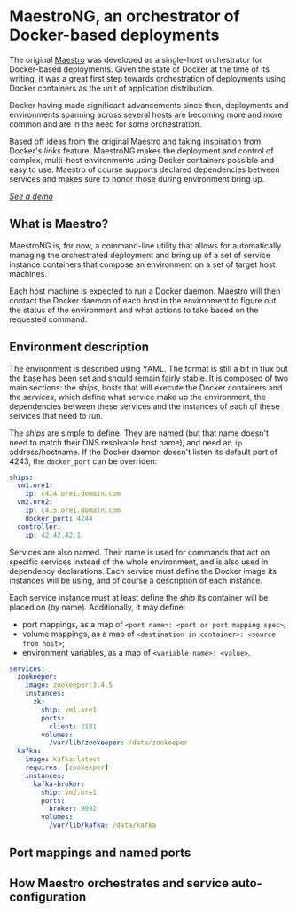 MaestroNG, an orchestrator of Docker-based deployments
======================================================

The original [Maestro](http://github.com/toscanini/mastro) was developed
as a single-host orchestrator for Docker-based deployments. Given the
state of Docker at the time of its writing, it was a great first step
towards orchestration of deployments using Docker containers as the unit
of application distribution.

Docker having made significant advancements since then, deployments and
environments spanning across several hosts are becoming more and more
common and are in the need for some orchestration.

Based off ideas from the original Maestro and taking inspiration from
Docker's _links_ feature, MaestroNG makes the deployment and control of
complex, multi-host environments using Docker containers possible and
easy to use. Maestro of course supports declared dependencies between
services and makes sure to honor those during environment bring up.

*[See a demo](http://showterm.io/e20242d059958e09846ba)*

What is Maestro?
----------------

MaestroNG is, for now, a command-line utility that allows for
automatically managing the orchestrated deployment and bring up of a set
of service instance containers that compose an environment on a set of
target host machines.

Each host machine is expected to run a Docker daemon. Maestro will then
contact the Docker daemon of each host in the environment to figure out
the status of the environment and what actions to take based on the
requested command.


Environment description
-----------------------

The environment is described using YAML. The format is still a bit in
flux but the base has been set and should remain fairly stable. It is
composed of two main sections: the _ships_, hosts that will execute the
Docker containers and the _services_, which define what service make up
the environment, the dependencies between these services and the
instances of each of these services that need to run.

The _ships_ are simple to define. They are named (but that name doesn't
need to match their DNS resolvable host name), and need an `ip`
address/hostname. If the Docker daemon doesn't listen its default port
of 4243, the `docker_port` can be overriden:

```yaml
ships:
  vm1.ore1:
    ip: c414.ore1.domain.com
  vm2.ore2:
    ip: c415.ore1.domain.com
    docker_port: 4244
  controller:
    ip: 42.42.42.1
```

Services are also named. Their name is used for commands that act on
specific services instead of the whole environment, and is also used in
dependency declarations. Each service must define the Docker image its
instances will be using, and of course a description of each instance.

Each service instance must at least define the _ship_ its container will
be placed on (by name). Additionally, it may define:

  - port mappings, as a map of `<port name>: <port or port mapping spec>`;
  - volume mappings, as a map of `<destination in container>: <source from host>`;
  - environment variables, as a map of `<variable name>: <value>`.

```yaml
services:
  zookeeper:
    image: zookeeper:3.4.5
    instances:
      zk:
        ship: vm1.ore1
        ports:
          client: 2181
        volumes:
          /var/lib/zookeeper: /data/zookeeper
  kafka:
    image: kafka:latest
    requires: [zookeeper]
    instances:
      kafka-broker:
        ship: vm2.ore1
        ports:
          broker: 9092
        volumes:
          /var/lib/kafka: /data/kafka
``` 

Port mappings and named ports
-----------------------------


How Maestro orchestrates and service auto-configuration
-------------------------------------------------------

